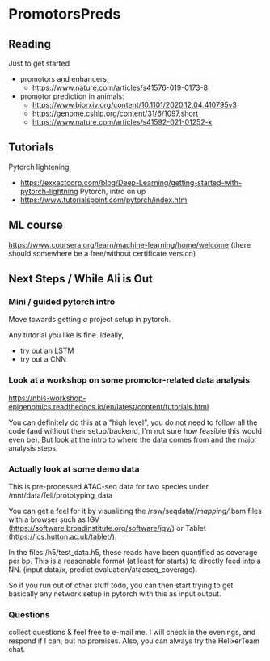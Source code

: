 # PromotorsPreds

## Reading
Just to get started

 - promotors and enhancers: 
   - https://www.nature.com/articles/s41576-019-0173-8
 - promotor prediction in animals: 
   - https://www.biorxiv.org/content/10.1101/2020.12.04.410795v3
   - https://genome.cshlp.org/content/31/6/1097.short
   - https://www.nature.com/articles/s41592-021-01252-x

## Tutorials
Pytorch lightening
 - https://exxactcorp.com/blog/Deep-Learning/getting-started-with-pytorch-lightning
Pytorch, intro on up
 - https://www.tutorialspoint.com/pytorch/index.htm

## ML course
https://www.coursera.org/learn/machine-learning/home/welcome (there should somewhere be a free/without certificate version)


## Next Steps / While Ali is Out

### Mini / guided pytorch intro

Move towards getting _a_ project setup in pytorch. 

Any tutorial you like is fine. Ideally,
 - try out an LSTM
 - try out a CNN 

### Look at a workshop on some promotor-related data analysis

https://nbis-workshop-epigenomics.readthedocs.io/en/latest/content/tutorials.html

You can definitely do this at a "high level", you do not need to follow 
all the code (and without their setup/backend, I'm not sure how feasible this would even be).
But look at the intro to where the data comes from and the major analysis steps. 

### Actually look at some demo data
This is pre-processed ATAC-seq data for two species under /mnt/data/feli/prototyping_data

You can get a feel for it by visualizing the <species>/raw/seqdata/*/mapping/*.bam files
with a browser such as IGV (https://software.broadinstitute.org/software/igv/) 
or Tablet (https://ics.hutton.ac.uk/tablet/).

In the files <sp>/h5/test_data.h5, these reads have been quantified as coverage per bp. 
This is a reasonable format (at least for starts) to directly feed into a NN.
(input data/x, predict evaluation/atacseq_coverage). 

So if you run out of other stuff todo, you can then start trying to get basically
any network setup in pytorch with this as input output. 

### Questions
collect questions & feel free to e-mail me. I will check in the evenings, and 
respond if I can, but no promises. Also, you can always try the HelixerTeam chat.
